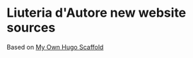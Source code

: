 # Liuteria d'Autore new website sources
Based on [My Own Hugo Scaffold](https://github.com/spadino/hugo-scaffold)